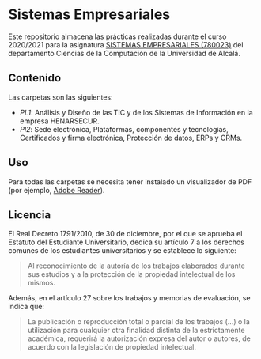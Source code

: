 # Sistemas Empresariales

Este repositorio almacena las prácticas realizadas durante el curso 2020/2021 para la asignatura [SISTEMAS EMPRESARIALES (780023)](https://www.uah.es/es/estudios/estudios-oficiales/grados/asignatura/Sistemas-Empresariales-780023/) del departamento Ciencias de la Computación de la Universidad de Alcalá.

## Contenido

Las carpetas son las siguientes:

- _PL1_: Análisis y Diseño de las TIC y de los Sistemas de Información en la empresa HENARSECUR.
- _Pl2_: Sede electrónica, Plataformas, componentes y tecnologías, Certificados y firma electrónica, Protección de datos, ERPs y CRMs.

## Uso

Para todas las carpetas se necesita tener instalado un visualizador de PDF (por ejemplo, [Adobe Reader](https://get.adobe.com/es/reader/)).

## Licencia

El Real Decreto 1791/2010, de 30 de diciembre, por el que se aprueba el Estatuto del Estudiante Universitario, dedica su artículo 7 a los derechos comunes de los estudiantes universitarios y se establece lo siguiente:

> Al reconocimiento de la autoría de los trabajos elaborados durante sus estudios y a la protección de la propiedad intelectual de los mismos.

Además, en el artículo 27 sobre los trabajos y memorias de evaluación, se indica que:
> La publicación o reproducción total o parcial de los trabajos (...) o la utilización para cualquier otra finalidad distinta de la estrictamente académica, requerirá la autorización expresa del autor o autores, de acuerdo con la legislación de propiedad intelectual.
